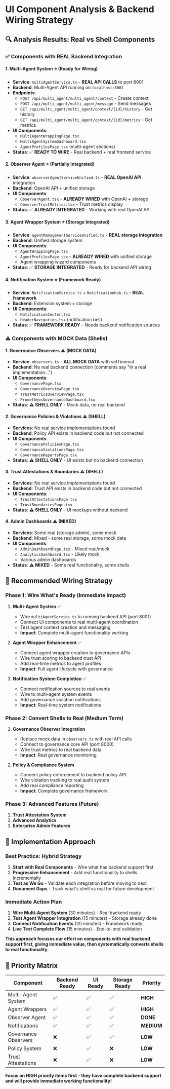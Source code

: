 # UI Component Analysis & Backend Wiring Strategy

## 🔍 **Analysis Results: Real vs Shell Components**

### ✅ **Components with REAL Backend Integration**

#### **1. Multi-Agent System** ⭐ **(Ready for Wiring)**
- **Service**: `multiAgentService.ts` - **REAL API CALLS** to port 8001
- **Backend**: Multi-Agent API running on `localhost:8001`
- **Endpoints**: 
  - `POST /api/multi_agent/multi_agent/context` - Create context
  - `POST /api/multi_agent/multi_agent/message` - Send messages
  - `GET /api/multi_agent/multi_agent/context/{id}/history` - Get history
  - `GET /api/multi_agent/multi_agent/context/{id}/metrics` - Get metrics
- **UI Components**: 
  - `MultiAgentWrappingPage.tsx`
  - `MultiAgentSystemDashboard.tsx`
  - `AgentProfilesPage.tsx` (multi-agent sections)
- **Status**: ✅ **READY TO WIRE** - Real backend + real frontend service

#### **2. Observer Agent** ⭐ **(Partially Integrated)**
- **Service**: `observerAgentServiceUnified.ts` - **REAL OpenAI API** integration
- **Backend**: OpenAI API + unified storage
- **UI Components**:
  - `ObserverAgent.tsx` - **ALREADY WIRED** with OpenAI + storage
  - `ObserverTrustMetrics.tsx` - Trust metrics display
- **Status**: ✅ **ALREADY INTEGRATED** - Working with real OpenAI API

#### **3. Agent Wrapper System** ⭐ **(Storage Integrated)**
- **Service**: `agentManagementServiceUnified.ts` - **REAL storage integration**
- **Backend**: Unified storage system
- **UI Components**:
  - `AgentWrappingPage.tsx`
  - `AgentProfilesPage.tsx` - **ALREADY WIRED** with unified storage
  - Agent wrapping wizard components
- **Status**: ✅ **STORAGE INTEGRATED** - Ready for backend API wiring

#### **4. Notification System** ⭐ **(Framework Ready)**
- **Service**: `NotificationService.ts` + `NotificationHub.ts` - **REAL framework**
- **Backend**: Extension system + storage
- **UI Components**:
  - `NotificationCenter.tsx`
  - `HeaderNavigation.tsx` (notification bell)
- **Status**: ✅ **FRAMEWORK READY** - Needs backend notification sources

### ⚠️ **Components with MOCK Data (Shells)**

#### **1. Governance Observers** ⚠️ **(MOCK DATA)**
- **Service**: `observers.ts` - **ALL MOCK DATA** with setTimeout
- **Backend**: No real backend connection (comments say "In a real implementation...")
- **UI Components**:
  - `GovernancePage.tsx`
  - `GovernanceOverviewPage.tsx`
  - `TrustMetricsOverviewPage.tsx`
  - `PrometheosGovernanceDashboard.tsx`
- **Status**: ⚠️ **SHELL ONLY** - Mock data, no real backend

#### **2. Governance Policies & Violations** ⚠️ **(SHELL)**
- **Services**: No real service implementations found
- **Backend**: Policy API exists in backend code but not connected
- **UI Components**:
  - `GovernancePoliciesPage.tsx`
  - `GovernanceViolationsPage.tsx`
  - `GovernanceReportsPage.tsx`
- **Status**: ⚠️ **SHELL ONLY** - UI exists but no backend connection

#### **3. Trust Attestations & Boundaries** ⚠️ **(SHELL)**
- **Services**: No real service implementations found
- **Backend**: Trust API exists in backend code but not connected
- **UI Components**:
  - `TrustAttestationsPage.tsx`
  - `TrustBoundariesPage.tsx`
- **Status**: ⚠️ **SHELL ONLY** - UI mockups without backend

#### **4. Admin Dashboards** ⚠️ **(MIXED)**
- **Services**: Some real (storage admin), some mock
- **Backend**: Mixed - some real storage, some mock data
- **UI Components**:
  - `AdminDashboardPage.tsx` - Mixed real/mock
  - `AnalyticsDashboard.tsx` - Likely mock
  - Various admin dashboards
- **Status**: ⚠️ **MIXED** - Some real functionality, some shells

## 🎯 **Recommended Wiring Strategy**

### **Phase 1: Wire What's Ready (Immediate Impact)**
1. **Multi-Agent System** ✅
   - Wire `multiAgentService.ts` to running backend API (port 8001)
   - Connect UI components to real multi-agent coordination
   - Test agent context creation and messaging
   - **Impact**: Complete multi-agent functionality working

2. **Agent Wrapper Enhancement** ✅
   - Connect agent wrapper creation to governance APIs
   - Wire trust scoring to backend trust API
   - Add real-time metrics to agent profiles
   - **Impact**: Full agent lifecycle with governance

3. **Notification System Completion** ✅
   - Connect notification sources to real events
   - Wire to multi-agent system events
   - Add governance violation notifications
   - **Impact**: Real-time system notifications

### **Phase 2: Convert Shells to Real (Medium Term)**
1. **Governance Observer Integration**
   - Replace mock data in `observers.ts` with real API calls
   - Connect to governance core API (port 8000)
   - Wire trust metrics to real backend data
   - **Impact**: Real governance monitoring

2. **Policy & Compliance System**
   - Connect policy enforcement to backend policy API
   - Wire violation tracking to real audit system
   - Add real compliance reporting
   - **Impact**: Complete governance framework

### **Phase 3: Advanced Features (Future)**
1. **Trust Attestation System**
2. **Advanced Analytics**
3. **Enterprise Admin Features**

## 🔧 **Implementation Approach**

### **Best Practice: Hybrid Strategy**
1. **Start with Real Components** - Wire what has backend support first
2. **Progressive Enhancement** - Add real functionality to shells incrementally
3. **Test as We Go** - Validate each integration before moving to next
4. **Document Gaps** - Track what's shell vs real for future development

### **Immediate Action Plan**
1. **Wire Multi-Agent System** (30 minutes) - Real backend ready
2. **Test Agent Wrapper Integration** (15 minutes) - Storage already done
3. **Connect Notification Events** (20 minutes) - Framework ready
4. **Live Test Complete Flow** (15 minutes) - End-to-end validation

**This approach focuses our effort on components with real backend support first, giving immediate value, then systematically converts shells to real functionality.**

## 🎯 **Priority Matrix**

| Component | Backend Ready | UI Ready | Storage Ready | Priority |
|-----------|---------------|----------|---------------|----------|
| Multi-Agent System | ✅ | ✅ | ✅ | **HIGH** |
| Agent Wrappers | ✅ | ✅ | ✅ | **HIGH** |
| Observer Agent | ✅ | ✅ | ✅ | **DONE** |
| Notifications | ✅ | ✅ | ✅ | **MEDIUM** |
| Governance Observers | ❌ | ✅ | ✅ | **LOW** |
| Policy System | ❌ | ✅ | ❌ | **LOW** |
| Trust Attestations | ❌ | ✅ | ❌ | **LOW** |

**Focus on HIGH priority items first - they have complete backend support and will provide immediate working functionality!**

